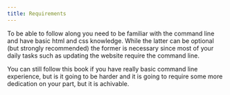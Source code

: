 ```yaml
---
title: Requirements
---
```


To be able to follow along you need to be familiar with the command line and have basic html and css knowledge. While the latter can be optional (but strongly recommended) the former is necessary since most of your daily tasks such as updating the website require the command line.

You can still follow this book if you have really basic command line experience, but is it going to be harder and it is going to require some more dedication on your part, but it is achivable.